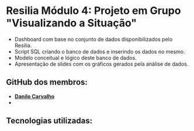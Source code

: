 # Resilia Módulo 4: Projeto em Grupo "Visualizando a Situação"
- Dashboard com base no conjunto de dados disponibilizados pelo Resilia.
- Script SQL criando o banco de dados e inserindo os dados no mesmo.
- Modelo conceitual e lógico deste banco de dados.
- Apresentação de slides com os gráficos gerados pela análise de dados.


## GitHub dos membros:
- **[Danilo Carvalho](https://github.com/xdanrj)**
- 
## Tecnologias utilizadas:

